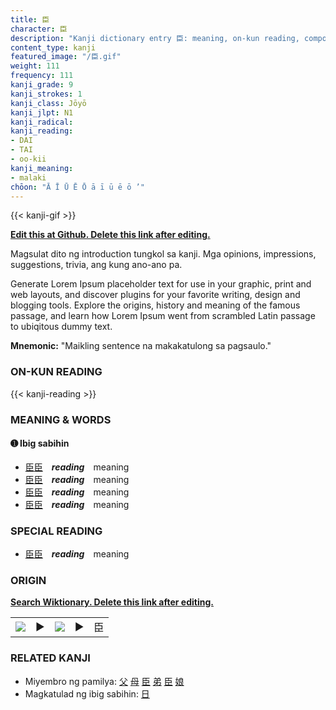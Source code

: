 ```yaml
---
title: 臣
character: 臣
description: "Kanji dictionary entry 臣: meaning, on-kun reading, compounds, origin, related kanji"
content_type: kanji
featured_image: "/臣.gif"
weight: 111
frequency: 111
kanji_grade: 9
kanji_strokes: 1
kanji_class: Jōyō
kanji_jlpt: N1
kanji_radical: 
kanji_reading: 
- DAI
- TAI
- oo-kii
kanji_meaning:
- malaki
chōon: "Ā Ī Ū Ē Ō ā ī ū ē ō ’"
---
```

[//]: # (Don't edit the line below. Kanji animated GIF code is automatically generated.)
{{< kanji-gif >}}

[//]: # (Edit below this line.)

**[Edit this at Github. Delete this link after editing.](https://github.com/tim0g/tim/tree/main/content/kanji/臣/index.md)**

Magsulat dito ng introduction tungkol sa kanji. Mga opinions, impressions, suggestions, trivia, ang kung ano-ano pa.

Generate Lorem Ipsum placeholder text for use in your graphic, print and web layouts, and discover plugins for your favorite writing, design and blogging tools. Explore the origins, history and meaning of the famous passage, and learn how Lorem Ipsum went from scrambled Latin passage to ubiqitous dummy text.
 
**Mnemonic:** "Maikling sentence na makakatulong sa pagsaulo."

### ON-KUN READING

[//]: # (Don't edit the line below. ON-KUN READING code is automatically generated.)
{{< kanji-reading >}}

### MEANING & WORDS

#### ➊ **Ibig sabihin**
  - [臣](../臣)[臣](../臣)　***reading***　meaning
  - [臣](../臣)[臣](../臣)　***reading***　meaning
  - [臣](../臣)[臣](../臣)　***reading***　meaning
  - [臣](../臣)[臣](../臣)　***reading***　meaning

### SPECIAL READING
  - [臣](../臣)[臣](../臣)　***reading***　meaning

### ORIGIN

**[Search Wiktionary. Delete this link after editing.](https://wiktionary.org/wiki/臣)**
<table class="kanji-table"><tr><td>
<img src="60px-臣-bronze.svg.png">
</td><td>▶</td><td>
<img src="60px-臣-oracle.svg.png">
</td><td>▶</td>
<td class="kanji-origin">臣</td>
</tr></table>

### RELATED KANJI
- Miyembro ng pamilya: [父](../父) [母](../母) [臣](../臣) [弟](../弟) [臣](../臣) [娘](../娘)
- Magkatulad ng ibig sabihin: [日](../日)
